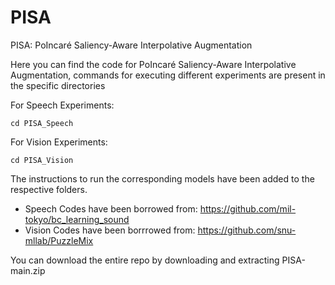 # PISA
PISA: PoIncaré Saliency-Aware Interpolative Augmentation

Here you can find the code for PoIncaré Saliency-Aware Interpolative Augmentation, commands for executing different experiments are present in the specific directories

For Speech Experiments:

```
cd PISA_Speech
```

For Vision Experiments:

```
cd PISA_Vision
```

The instructions to run the corresponding models have been added to the respective folders.

- Speech Codes have been borrowed from: https://github.com/mil-tokyo/bc_learning_sound
- Vision Codes have been borrrowed from: https://github.com/snu-mllab/PuzzleMix

You can download the entire repo by downloading and extracting PISA-main.zip 
